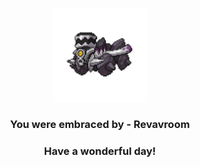 <p align="center">
    <img src="https://raw.githubusercontent.com/PokeAPI/sprites/master/sprites/pokemon/966.png" width="150" height="150">
</p>
<h3 align="center">You were embraced by - <b>Revavroom</b></h3>
<h3 align="center">Have a wonderful day!</h3>
